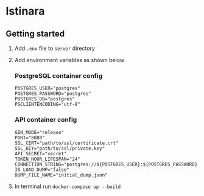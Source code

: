 # Istinara

## Getting started

1. Add ```.env``` file to ```server``` directory
2. Add environment variables as shown below
    ### PostgreSQL container config
    ```
    POSTGRES_USER="postgres"
    POSTGRES_PASSWORD="postgres"
    POSTGRES_DB="postgres"
    PGCLIENTENCODING="utf-8"
    ```

    ### API container config
    ```
    GIN_MODE="release"
    PORT="8080"
    SSL_CERT="path/to/ssl/certificate.crt"
    SSL_KEY="path/to/ssl/private.key"
    API_SECRET="secret"
    TOKEN_HOUR_LIFESPAN="24"
    CONNECTION_STRING="postgres://${POSTGRES_USER}:${POSTGRES_PASSWORD}@postgres_db:5432/${POSTGRES_DB}"
    IS_LOAD_DUMP="false"
    DUMP_FILE_NAME="initial_dump.json"
    ```

3. In terminal run ```docker-compose up --build```